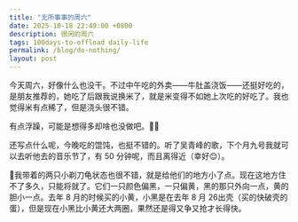 ```yaml
---
title: "无所事事的周六"
date: 2025-10-18 22:49:00 +0800
description: 很闲的周六
tags: 100days-to-offload daily-life
permalink: /blog/do-nothing/
layout: post
---
```


今天周六，好像什么也没干。不过中午吃的外卖——牛肚盖浇饭——还挺好吃的，是朋友推荐的，她吃了后跟我说换米了，就是米变得不如她上次吃的好吃了。我也觉得米有点稀了，但是浇头很不错。

有点浮躁，可能是想得多却啥也没做吧。😶‍🌫️

还写点什么呢，今晚吃的馄饨，也挺不错的。听了吴青峰的歌，下个月九号我就可以去听他去的音乐节了，有 50 分钟呢，而且离得近（幸好😌）。

🐢我带着的两只小剃刀龟状态也很不错，就是给他们的地方小了点。现在这地方住不了多久，只能将就了。它们一只颜色偏黑，一只偏黄，黑的那只外向一点，黄的胆小一点。去年 8 月的时候买的小黄，小黑是在去年 8 月 26出壳（买的快破壳的蛋），但是现在小黑比小黄还大两圈，果然还是得又争又抢才长得快。